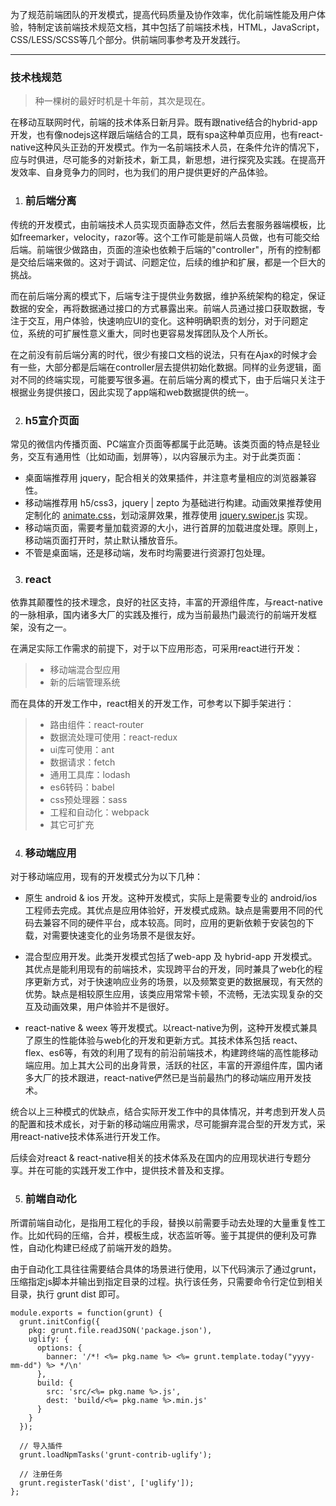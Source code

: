为了规范前端团队的开发模式，提高代码质量及协作效率，优化前端性能及用户体验，特制定该前端技术规范文档，其中包括了前端技术栈，HTML，JavaScript，CSS/LESS/SCSS等几个部分。供前端同事参考及开发践行。

---

### 技术栈规范

> 种一棵树的最好时机是十年前，其次是现在。

在移动互联网时代，前端的技术体系日新月异。既有跟native结合的hybrid-app开发，也有像nodejs这样跟后端结合的工具，既有spa这种单页应用，也有react-native这种风头正劲的开发模式。作为一名前端技术人员，在条件允许的情况下，应与时俱进，尽可能多的对新技术，新工具，新思想，进行探究及实践。在提高开发效率、自身竞争力的同时，也为我们的用户提供更好的产品体验。

1. ### 前后端分离

传统的开发模式，由前端技术人员实现页面静态文件，然后去套服务器端模板，比如freemarker，velocity，razor等。这个工作可能是前端人员做，也有可能交给后端。前端很少做路由，页面的渲染也依赖于后端的"controller"，所有的控制都是交给后端来做的。这对于调试、问题定位，后续的维护和扩展，都是一个巨大的挑战。

而在前后端分离的模式下，后端专注于提供业务数据，维护系统架构的稳定，保证数据的安全，再将数据通过接口的方式暴露出来。前端人员通过接口获取数据，专注于交互，用户体验，快速响应UI的变化。这种明确职责的划分，对于问题定位，系统的可扩展性意义重大，同时也更容易发挥团队及个人所长。

在之前没有前后端分离的时代，很少有接口文档的说法，只有在Ajax的时候才会有一些，大部分都是后端在controller层去提供初始化数据。同样的业务逻辑，面对不同的终端实现，可能要写很多遍。在前后端分离的模式下，由于后端只关注于根据业务提供接口，因此实现了app端和web数据提供的统一。

2. ### h5宣介页面

常见的微信内传播页面、PC端宣介页面等都属于此范畴。该类页面的特点是轻业务，交互有通用性（比如动画，划屏等），以内容展示为主。对于此类页面：

* 桌面端推荐用 jquery，配合相关的效果插件，并注意考量相应的浏览器兼容性。
* 移动端推荐用 h5/css3，jquery | zepto 为基础进行构建。动画效果推荐使用定制化的 [animate.css](https://github.com/daneden/animate.css)，划动滚屏效果，推荐使用 [jquery.swiper.js](http://www.swiper.com.cn/) 实现。
* 移动端页面，需要考量加载资源的大小，进行首屏的加载进度处理。原则上，移动端页面打开时，禁止默认播放音乐。
* 不管是桌面端，还是移动端，发布时均需要进行资源打包处理。

3. ### react
依靠其颠覆性的技术理念，良好的社区支持，丰富的开源组件库，与react-native的一脉相承，国内诸多大厂的实践及推行，成为当前最热门最流行的前端开发框架，没有之一。

在满足实际工作需求的前提下，对于以下应用形态，可采用react进行开发：
>* 移动端混合型应用
>* 新的后端管理系统

而在具体的开发工作中，react相关的开发工作，可参考以下脚手架进行：
>* 路由组件：react-router
>* 数据流处理可使用：react-redux
>* ui库可使用：ant
>* 数据请求：fetch
>* 通用工具库：lodash
>* es6转码：babel
>* css预处理器：sass
>* 工程和自动化：webpack
>* 其它可扩充

4. ### 移动端应用

对于移动端应用，现有的开发模式分为以下几种：
* 原生 android & ios 开发。这种开发模式，实际上是需要专业的 android/ios 工程师去完成。其优点是应用体验好，开发模式成熟。缺点是需要用不同的代码去兼容不同的硬件平台，成本较高。同时，应用的更新依赖于安装包的下载，对需要快速变化的业务场景不是很友好。

* 混合型应用开发。此类开发模式包括了web-app 及 hybrid-app 开发模式。其优点是能利用现有的前端技术，实现跨平台的开发，同时兼具了web化的程序更新方式，对于快速响应业务的场景，以及频繁变更的数据展现，有天然的优势。缺点是相较原生应用，该类应用常常卡顿，不流畅，无法实现复杂的交互及动画效果，用户体验并不是很好。

* react-native & weex 等开发模式。以react-native为例，这种开发模式兼具了原生的性能体验与web化的开发和更新方式。其技术体系包括 react、flex、es6等，有效的利用了现有的前沿前端技术，构建跨终端的高性能移动端应用。加上其大公司的出身背景，活跃的社区，丰富的开源组件库，国内诸多大厂的技术跟进，react-native俨然已是当前最热门的移动端应用开发技术。

统合以上三种模式的优缺点，结合实际开发工作中的具体情况，并考虑到开发人员的配置和技术成长，对于新的移动端应用需求，尽可能摒弃混合型的开发方式，采用react-native技术体系进行开发工作。

后续会对react & react-native相关的技术体系及在国内的应用现状进行专题分享。并在可能的实践开发工作中，提供技术普及和支撑。

5. ### 前端自动化

所谓前端自动化，是指用工程化的手段，替换以前需要手动去处理的大量重复性工作。比如代码的压缩，合并，模板生成，状态监听等。鉴于其提供的便利及可靠性，自动化构建已经成了前端开发的趋势。

由于自动化工具往往需要结合具体的场景进行使用，以下代码演示了通过grunt，压缩指定js脚本并输出到指定目录的过程。执行该任务，只需要命令行定位到相关目录，执行 grunt dist 即可。
```
module.exports = function(grunt) {
  grunt.initConfig({
    pkg: grunt.file.readJSON('package.json'),
    uglify: {
      options: {
        banner: '/*! <%= pkg.name %> <%= grunt.template.today("yyyy-mm-dd") %> */\n'
      },
      build: {
        src: 'src/<%= pkg.name %>.js',
        dest: 'build/<%= pkg.name %>.min.js'
      }
    }
  });

  // 导入插件
  grunt.loadNpmTasks('grunt-contrib-uglify');

  // 注册任务
  grunt.registerTask('dist', ['uglify']);
};
```